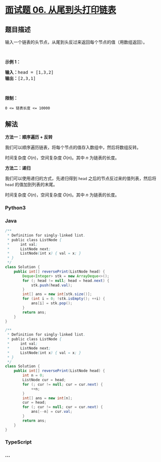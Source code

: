 # [面试题 06. 从尾到头打印链表](https://leetcode.cn/problems/cong-wei-dao-tou-da-yin-lian-biao-lcof/)

## 题目描述

<p>输入一个链表的头节点，从尾到头反过来返回每个节点的值（用数组返回）。</p>

<p>&nbsp;</p>

<p><strong>示例 1：</strong></p>

<pre><strong>输入：</strong>head = [1,3,2]
<strong>输出：</strong>[2,3,1]</pre>

<p>&nbsp;</p>

<p><strong>限制：</strong></p>

<p><code>0 &lt;= 链表长度 &lt;= 10000</code></p>

## 解法

**方法一：顺序遍历 + 反转**

我们可以顺序遍历链表，将每个节点的值存入数组中，然后将数组反转。

时间复杂度 $O(n)$，空间复杂度 $O(n)$。其中 $n$ 为链表的长度。

**方法二：递归**

我们可以使用递归的方式，先递归得到 `head` 之后的节点反过来的值列表，然后将 `head` 的值加到列表的末尾。

时间复杂度 $O(n)$，空间复杂度 $O(n)$。其中 $n$ 为链表的长度。

<!-- tabs:start -->

### **Python3**





### **Java**

```java
/**
 * Definition for singly-linked list.
 * public class ListNode {
 *     int val;
 *     ListNode next;
 *     ListNode(int x) { val = x; }
 * }
 */
class Solution {
    public int[] reversePrint(ListNode head) {
        Deque<Integer> stk = new ArrayDeque<>();
        for (; head != null; head = head.next) {
            stk.push(head.val);
        }
        int[] ans = new int[stk.size()];
        for (int i = 0; !stk.isEmpty(); ++i) {
            ans[i] = stk.pop();
        }
        return ans;
    }
}
```

```java
/**
 * Definition for singly-linked list.
 * public class ListNode {
 *     int val;
 *     ListNode next;
 *     ListNode(int x) { val = x; }
 * }
 */
class Solution {
    public int[] reversePrint(ListNode head) {
        int n = 0;
        ListNode cur = head;
        for (; cur != null; cur = cur.next) {
            ++n;
        }
        int[] ans = new int[n];
        cur = head;
        for (; cur != null; cur = cur.next) {
            ans[--n] = cur.val;
        }
        return ans;
    }
}
```



















### **TypeScript**













### **...**

```

```


